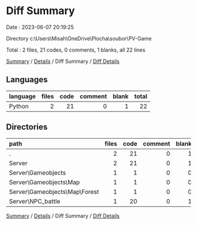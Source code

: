 # Diff Summary

Date : 2023-06-07 20:19:25

Directory c:\\Users\\Misah\\OneDrive\\Plocha\\soubor\\PV-Game

Total : 2 files,  21 codes, 0 comments, 1 blanks, all 22 lines

[Summary](results.md) / [Details](details.md) / Diff Summary / [Diff Details](diff-details.md)

## Languages
| language | files | code | comment | blank | total |
| :--- | ---: | ---: | ---: | ---: | ---: |
| Python | 2 | 21 | 0 | 1 | 22 |

## Directories
| path | files | code | comment | blank | total |
| :--- | ---: | ---: | ---: | ---: | ---: |
| . | 2 | 21 | 0 | 1 | 22 |
| Server | 2 | 21 | 0 | 1 | 22 |
| Server\\Gameobjects | 1 | 1 | 0 | 0 | 1 |
| Server\\Gameobjects\\Map | 1 | 1 | 0 | 0 | 1 |
| Server\\Gameobjects\\Map\\Forest | 1 | 1 | 0 | 0 | 1 |
| Server\\NPC_battle | 1 | 20 | 0 | 1 | 21 |

[Summary](results.md) / [Details](details.md) / Diff Summary / [Diff Details](diff-details.md)